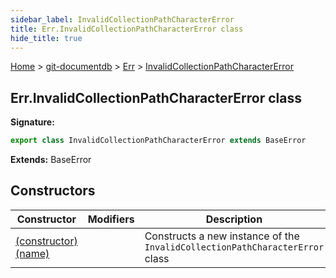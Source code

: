 ```yaml
---
sidebar_label: InvalidCollectionPathCharacterError
title: Err.InvalidCollectionPathCharacterError class
hide_title: true
---
```


[Home](./index.md) &gt; [git-documentdb](./git-documentdb.md) &gt; [Err](./git-documentdb.err.md) &gt; [InvalidCollectionPathCharacterError](./git-documentdb.err.invalidcollectionpathcharactererror.md)

## Err.InvalidCollectionPathCharacterError class


<b>Signature:</b>

```typescript
export class InvalidCollectionPathCharacterError extends BaseError 
```
<b>Extends:</b> BaseError

## Constructors

|  Constructor | Modifiers | Description |
|  --- | --- | --- |
|  [(constructor)(name)](./git-documentdb.err.invalidcollectionpathcharactererror._constructor_.md) |  | Constructs a new instance of the <code>InvalidCollectionPathCharacterError</code> class |

